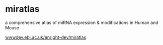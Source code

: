 # miratlas

a comprehensive atlas of miRNA expression & modifications
in Human and Mouse 

[wwwdev.ebi.ac.uk/enright-dev/miratlas](http://wwwdev.ebi.ac.uk/enright-dev/miratlas)
